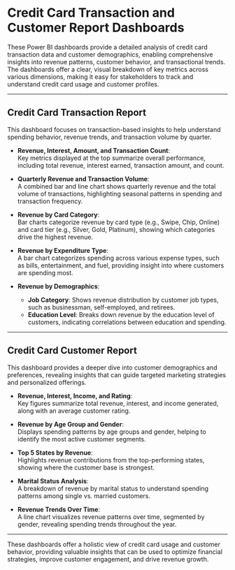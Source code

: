 # Credit Card Transaction and Customer Report Dashboards

These Power BI dashboards provide a detailed analysis of credit card transaction data and customer demographics, enabling comprehensive insights into revenue patterns, customer behavior, and transactional trends. The dashboards offer a clear, visual breakdown of key metrics across various dimensions, making it easy for stakeholders to track and understand credit card usage and customer profiles.

---

## Credit Card Transaction Report

This dashboard focuses on transaction-based insights to help understand spending behavior, revenue trends, and transaction volume by quarter.

- **Revenue, Interest, Amount, and Transaction Count**:  
  Key metrics displayed at the top summarize overall performance, including total revenue, interest earned, transaction amount, and count.
  
- **Quarterly Revenue and Transaction Volume**:  
  A combined bar and line chart shows quarterly revenue and the total volume of transactions, highlighting seasonal patterns in spending and transaction frequency.
  
- **Revenue by Card Category**:  
  Bar charts categorize revenue by card type (e.g., Swipe, Chip, Online) and card tier (e.g., Silver, Gold, Platinum), showing which categories drive the highest revenue.
  
- **Revenue by Expenditure Type**:  
  A bar chart categorizes spending across various expense types, such as bills, entertainment, and fuel, providing insight into where customers are spending most.
  
- **Revenue by Demographics**:
  - **Job Category**: Shows revenue distribution by customer job types, such as businessman, self-employed, and retirees.
  - **Education Level**: Breaks down revenue by the education level of customers, indicating correlations between education and spending.
  
---

## Credit Card Customer Report

This dashboard provides a deeper dive into customer demographics and preferences, revealing insights that can guide targeted marketing strategies and personalized offerings.

- **Revenue, Interest, Income, and Rating**:  
  Key figures summarize total revenue, interest, and income generated, along with an average customer rating.
  
- **Revenue by Age Group and Gender**:  
  Displays spending patterns by age groups and gender, helping to identify the most active customer segments.
  
- **Top 5 States by Revenue**:  
  Highlights revenue contributions from the top-performing states, showing where the customer base is strongest.
  
- **Marital Status Analysis**:  
  A breakdown of revenue by marital status to understand spending patterns among single vs. married customers.
  
- **Revenue Trends Over Time**:  
  A line chart visualizes revenue patterns over time, segmented by gender, revealing spending trends throughout the year.

---

These dashboards offer a holistic view of credit card usage and customer behavior, providing valuable insights that can be used to optimize financial strategies, improve customer engagement, and drive revenue growth.
